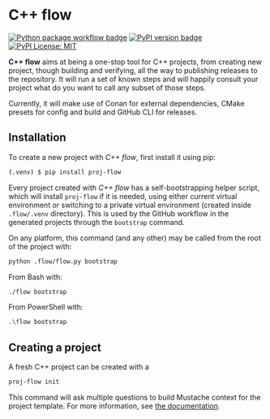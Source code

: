 # C++ flow

[![Python package workflow badge](https://github.com/mzdun/proj-flow/actions/workflows/python-publish.yml/badge.svg)](https://github.com/mzdun/proj-flow/actions)
[![PyPI version badge](https://img.shields.io/pypi/v/proj-flow.svg)](https://pypi.python.org/pypi/proj-flow)
[![PyPI License: MIT](https://img.shields.io/pypi/l/proj-flow.svg)](https://pypi.python.org/pypi/proj-flow)

**C++ flow** aims at being a one-stop tool for C++ projects, from creating new
project, though building and verifying, all the way to publishing releases to
the repository. It will run a set of known steps and will happily consult your
project what do you want to call any subset of those steps.

Currently, it will make use of Conan for external dependencies, CMake presets
for config and build and GitHub CLI for releases.

## Installation

To create a new project with _C++ flow_, first install it using pip:

```sh
(.venv) $ pip install proj-flow
```

Every project created with _C++ flow_ has a self-bootstrapping helper script,
which will install `proj-flow` if it is needed, using either current virtual
environment or switching to a private virtual environment (created inside
`.flow/.venv` directory). This is used by the GitHub workflow in the generated
projects through the `bootstrap` command.

On any platform, this command (and any other) may be called from the root of the
project with:

```sh
python .flow/flow.py bootstrap
```

From Bash with:

```sh
./flow bootstrap
```

From PowerShell with:

```sh
.\flow bootstrap
```

## Creating a project

A fresh C++ project can be created with a

```sh
proj-flow init
```

This command will ask multiple questions to build Mustache context for the
project template. For more information, see [the documentation](https://proj-flow.readthedocs.io/en/latest/).
